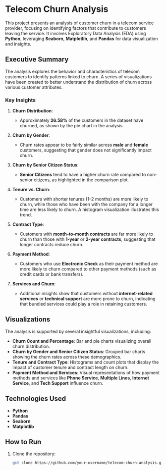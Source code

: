 # Telecom Churn Analysis

This project presents an analysis of customer churn in a telecom service provider, focusing on identifying factors that contribute to customers leaving the service. It involves Exploratory Data Analysis (EDA) using **Python**, leveraging **Seaborn**, **Matplotlib**, and **Pandas** for data visualization and insights.

## Executive Summary

The analysis explores the behavior and characteristics of telecom customers to identify patterns linked to churn. A series of visualizations have been created to better understand the distribution of churn across various customer attributes.

### Key Insights

1. **Churn Distribution**:
   - Approximately **26.58%** of the customers in the dataset have churned, as shown by the pie chart in the analysis.

2. **Churn by Gender**:
   - Churn rates appear to be fairly similar across **male** and **female** customers, suggesting that gender does not significantly impact churn.

3. **Churn by Senior Citizen Status**:
   - **Senior Citizens** tend to have a higher churn rate compared to non-senior citizens, as highlighted in the comparison plot.

4. **Tenure vs. Churn**:
   - Customers with shorter tenures (1–2 months) are more likely to churn, while those who have been with the company for a longer time are less likely to churn. A histogram visualization illustrates this trend.

5. **Contract Type**:
   - Customers with **month-to-month contracts** are far more likely to churn than those with **1-year** or **2-year contracts**, suggesting that longer contracts reduce churn.

6. **Payment Method**:
   - Customers who use **Electronic Check** as their payment method are more likely to churn compared to other payment methods (such as credit cards or bank transfers).

7. **Services and Churn**:
   - Additional insights show that customers without **internet-related services** or **technical support** are more prone to churn, indicating that bundled services could play a role in retaining customers.

## Visualizations

The analysis is supported by several insightful visualizations, including:
- **Churn Count and Percentage**: Bar and pie charts visualizing overall churn distribution.
- **Churn by Gender and Senior Citizen Status**: Grouped bar charts showing the churn rates across these demographics.
- **Tenure and Contract Type**: Histograms and count plots that display the impact of customer tenure and contract length on churn.
- **Payment Method and Services**: Visual representations of how payment methods and services like **Phone Service**, **Multiple Lines**, **Internet Service**, and **Tech Support** influence churn.

## Technologies Used

- **Python**
- **Pandas**
- **Seaborn**
- **Matplotlib**

## How to Run

1. Clone the repository:
   ```bash
   git clone https://github.com/your-username/telecom-churn-analysis.git
